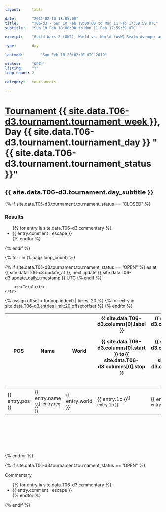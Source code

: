 ```yaml
---
layout: 	table

date: 		"2019-02-10 18:05:00"
title: 		"T06-d3 - Sun 10 Feb 18:00:00 to Mon 11 Feb 17:59:59 UTC"
subtitle: 	"Sun 10 Feb 18:00:00 to Mon 11 Feb 17:59:59 UTC"

excerpt:    "Guild Wars 2 (GW2), World vs. World (WvW) Realm Avenger achivement Tournament. \"Every Kill Counts\""

type:       day

lastmod: 		"Sun Feb 10 20:02:08 UTC 2019"

status:     "OPEN"
listing:    "Y"
loop_count: 2

category: 	tournaments

---
```

<div class="table_header">
    <h1><a href="{{ site.data.T06-d3.tournament.week_url }}">Tournament {{ site.data.T06-d3.tournament.tournament_week }}</a>, Day {{ site.data.T06-d3.tournament.tournament_day }} "{{ site.data.T06-d3.tournament.tournament_status }}"</h1>
    <h2>{{ site.data.T06-d3.tournament.day_subtitle }}</h2> 
</div>

{% if site.data.T06-d3.tournament.tournament_status == "CLOSED" %} 
<div class="commentary">
  <h3>Results</h3>
  <ul>
    {% for entry in site.data.T06-d3.commentary %}
    <li class="commentary_list">{{ entry.comment | escape }}</li>
    {% endfor %}
  </ul>
</div>
{% endif %}


{% for i in (1..page.loop_count) %}

{% if site.data.T06-d3.tournament.tournament_status == "OPEN" %} 
<span class="table_nextupdate">as at {{ site.data.T06-d3.update_at }}, next update {{ site.data.T06-d3.update_daily_timestamp }} UTC</span> 
{% endif %}

<table class="day_table">
  <colgroup>
    <col style="width:18px">
    <col style="width:55px">
    <col style="width:55px">
    <col style="width:12px">
    <col style="width:12px">
    <col style="width:12px">
    <col style="width:12px">
    <col style="width:12px">
    <col style="width:12px">
    <col style="width:12px">
    <col style="width:12px">
    <col style="width:12px">
    <col style="width:12px">
    <col style="width:12px">
    <col style="width:12px">
    <col style="width:12px">
    <col style="width:12px">
    <col style="width:12px">
    <col style="width:12px">
    <col style="width:12px">
    <col style="width:12px">
    <col style="width:12px">
    <col style="width:12px">
    <col style="width:12px">
    <col style="width:12px">
    <col style="width:12px">
    <col style="width:12px">
    <col style="width:18px">
  </colgroup>  
  <thead>
    <tr>
        <th>POS</th>
        <th class="AlignLeft">Name</th>
        <th class="AlignLeft">World</th>

<th><div class="label">{{ site.data.T06-d3.columns[0].label }}<p class="onhover">{{ site.data.T06-d3.columns[0].start }} to {{ site.data.T06-d3.columns[0].stop }}</p></div>​</th>
<th><div class="label">{{ site.data.T06-d3.columns[1].label }}<p class="onhover">{{ site.data.T06-d3.columns[1].start }} to {{ site.data.T06-d3.columns[1].stop }}</p></div>​</th>
<th><div class="label">{{ site.data.T06-d3.columns[2].label }}<p class="onhover">{{ site.data.T06-d3.columns[2].start }} to {{ site.data.T06-d3.columns[2].stop }}</p></div>​</th>
<th><div class="label">{{ site.data.T06-d3.columns[3].label }}<p class="onhover">{{ site.data.T06-d3.columns[3].start }} to {{ site.data.T06-d3.columns[3].stop }}</p></div>​</th>
<th><div class="label">{{ site.data.T06-d3.columns[4].label }}<p class="onhover">{{ site.data.T06-d3.columns[4].start }} to {{ site.data.T06-d3.columns[4].stop }}</p></div>​</th>
<th><div class="label">{{ site.data.T06-d3.columns[5].label }}<p class="onhover">{{ site.data.T06-d3.columns[5].start }} to {{ site.data.T06-d3.columns[5].stop }}</p></div>​</th>
<th><div class="label">{{ site.data.T06-d3.columns[6].label }}<p class="onhover">{{ site.data.T06-d3.columns[6].start }} to {{ site.data.T06-d3.columns[6].stop }}</p></div>​</th>
<th><div class="label">{{ site.data.T06-d3.columns[7].label }}<p class="onhover">{{ site.data.T06-d3.columns[7].start }} to {{ site.data.T06-d3.columns[7].stop }}</p></div>​</th>
<th><div class="label">{{ site.data.T06-d3.columns[8].label }}<p class="onhover">{{ site.data.T06-d3.columns[8].start }} to {{ site.data.T06-d3.columns[8].stop }}</p></div>​</th>
<th><div class="label">{{ site.data.T06-d3.columns[9].label }}<p class="onhover">{{ site.data.T06-d3.columns[9].start }} to {{ site.data.T06-d3.columns[9].stop }}</p></div>​</th>
<th><div class="label">{{ site.data.T06-d3.columns[10].label }}<p class="onhover">{{ site.data.T06-d3.columns[10].start }} to {{ site.data.T06-d3.columns[10].stop }}</p></div>​</th>

<th><div class="label">{{ site.data.T06-d3.columns[11].label }}<p class="onhover">{{ site.data.T06-d3.columns[11].start }} to {{ site.data.T06-d3.columns[11].stop }}</p></div>​</th>
<th><div class="label">{{ site.data.T06-d3.columns[12].label }}<p class="onhover">{{ site.data.T06-d3.columns[12].start }} to {{ site.data.T06-d3.columns[12].stop }}</p></div>​</th>
<th><div class="label">{{ site.data.T06-d3.columns[13].label }}<p class="onhover">{{ site.data.T06-d3.columns[13].start }} to {{ site.data.T06-d3.columns[13].stop }}</p></div>​</th>
<th><div class="label">{{ site.data.T06-d3.columns[14].label }}<p class="onhover">{{ site.data.T06-d3.columns[14].start }} to {{ site.data.T06-d3.columns[14].stop }}</p></div>​</th>
<th><div class="label">{{ site.data.T06-d3.columns[15].label }}<p class="onhover">{{ site.data.T06-d3.columns[15].start }} to {{ site.data.T06-d3.columns[15].stop }}</p></div>​</th>
<th><div class="label">{{ site.data.T06-d3.columns[16].label }}<p class="onhover">{{ site.data.T06-d3.columns[16].start }} to {{ site.data.T06-d3.columns[16].stop }}</p></div>​</th>
<th><div class="label">{{ site.data.T06-d3.columns[17].label }}<p class="onhover">{{ site.data.T06-d3.columns[17].start }} to {{ site.data.T06-d3.columns[17].stop }}</p></div>​</th>
<th><div class="label">{{ site.data.T06-d3.columns[18].label }}<p class="onhover">{{ site.data.T06-d3.columns[18].start }} to {{ site.data.T06-d3.columns[18].stop }}</p></div>​</th>
<th><div class="label">{{ site.data.T06-d3.columns[19].label }}<p class="onhover">{{ site.data.T06-d3.columns[19].start }} to {{ site.data.T06-d3.columns[19].stop }}</p></div>​</th>
<th><div class="label">{{ site.data.T06-d3.columns[20].label }}<p class="onhover">{{ site.data.T06-d3.columns[20].start }} to {{ site.data.T06-d3.columns[20].stop }}</p></div>​</th>

<th><div class="label">{{ site.data.T06-d3.columns[21].label }}<p class="onhover">{{ site.data.T06-d3.columns[21].start }} to {{ site.data.T06-d3.columns[21].stop }}</p></div>​</th>
<th><div class="label">{{ site.data.T06-d3.columns[22].label }}<p class="onhover">{{ site.data.T06-d3.columns[22].start }} to {{ site.data.T06-d3.columns[22].stop }}</p></div>​</th>
<th><div class="label">{{ site.data.T06-d3.columns[23].label }}<p class="onhover">{{ site.data.T06-d3.columns[23].start }} to {{ site.data.T06-d3.columns[23].stop }}</p></div>​</th>

        <th>Total</th>
    </tr>
  </thead>
  {% assign offset = forloop.index0 | times: 20 %}
<tbody>
{% for entry in site.data.T06-d3.entries limit:20 offset:offset %}
  <tr>
    <td class="pl{{ entry.pos }}">{{ entry.pos }}</td>
    <td class="AlignLeft">{{ entry.name }}<sup>{{ entry.reg }}</sup></td>
    <td class="AlignLeft">{{ entry.world }}</td>
    <td class="pl{{ entry.1p }}">{{ entry.1c }}<sup>{{ entry.1p }}</sup></td>
    <td class="pl{{ entry.2p }}">{{ entry.2c }}<sup>{{ entry.2p }}</sup></td>
    <td class="pl{{ entry.3p }}">{{ entry.3c }}<sup>{{ entry.3p }}</sup></td>
    <td class="pl{{ entry.4p }}">{{ entry.4c }}<sup>{{ entry.4p }}</sup></td>
    <td class="pl{{ entry.5p }}">{{ entry.5c }}<sup>{{ entry.5p }}</sup></td>
    <td class="pl{{ entry.6p }}">{{ entry.6c }}<sup>{{ entry.6p }}</sup></td>
    <td class="pl{{ entry.7p }}">{{ entry.7c }}<sup>{{ entry.7p }}</sup></td>
    <td class="pl{{ entry.8p }}">{{ entry.8c }}<sup>{{ entry.8p }}</sup></td>
    <td class="pl{{ entry.9p }}">{{ entry.9c }}<sup>{{ entry.9p }}</sup></td>
    <td class="pl{{ entry.10p }}">{{ entry.10c }}<sup>{{ entry.10p }}</sup></td>
    <td class="pl{{ entry.11p }}">{{ entry.11c }}<sup>{{ entry.11p }}</sup></td>
    <td class="pl{{ entry.12p }}">{{ entry.12c }}<sup>{{ entry.12p }}</sup></td>
    <td class="pl{{ entry.13p }}">{{ entry.13c }}<sup>{{ entry.13p }}</sup></td>
    <td class="pl{{ entry.14p }}">{{ entry.14c }}<sup>{{ entry.14p }}</sup></td>
    <td class="pl{{ entry.15p }}">{{ entry.15c }}<sup>{{ entry.15p }}</sup></td>
    <td class="pl{{ entry.16p }}">{{ entry.16c }}<sup>{{ entry.16p }}</sup></td>
    <td class="pl{{ entry.17p }}">{{ entry.17c }}<sup>{{ entry.17p }}</sup></td>
    <td class="pl{{ entry.18p }}">{{ entry.18c }}<sup>{{ entry.18p }}</sup></td>
    <td class="pl{{ entry.19p }}">{{ entry.19c }}<sup>{{ entry.19p }}</sup></td>
    <td class="pl{{ entry.20p }}">{{ entry.20c }}<sup>{{ entry.20p }}</sup></td>
    <td class="pl{{ entry.21p }}">{{ entry.21c }}<sup>{{ entry.21p }}</sup></td>
    <td class="pl{{ entry.22p }}">{{ entry.22c }}<sup>{{ entry.22p }}</sup></td>
    <td class="pl{{ entry.23p }}">{{ entry.23c }}<sup>{{ entry.23p }}</sup></td>
    <td class="pl{{ entry.24p }}">{{ entry.24c }}<sup>{{ entry.24p }}</sup></td>
    <td>{{ entry.total }}</td>
  </tr>
{% endfor %}  
</tbody>
</table>
<div class="leaderboard">
  <script async src="//pagead2.googlesyndication.com/pagead/js/adsbygoogle.js"></script>
  <!-- 728x90 -->
  <ins class="adsbygoogle"
       style="display:inline-block;width:728px;height:90px"
       data-ad-client="ca-pub-3274917281288240"
       data-ad-slot="3870538733"></ins>
  <script>
  (adsbygoogle = window.adsbygoogle || []).push({});
  </script>    
</div>
<br />
{% endfor %}

{% if site.data.T06-d3.tournament.tournament_status == "OPEN" %} 
<div class="commentary">
  <span class="commentary_title">Commentary</span>
  <ul>
    {% for entry in site.data.T06-d3.commentary %}
    <li class="commentary_list">{{ entry.comment | escape }}</li>
    {% endfor %}
  </ul>
</div>
{% endif %}


